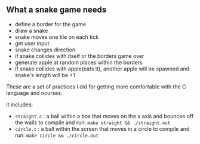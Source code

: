 ## What a snake game needs

- define a border for the game
- draw a snake 
- snake moves one tile on each tick
- get user input
- snake changes direction
- if snake collides with itself or the borders game over
- generate apple at random places within the borders
- if snake collides with apple(eats it), another apple will be spawned and snake's length will be +1

These are a set of practices I did for getting more comfortable with the C language
and ncurses.

it includes:
- `straight.c` : a ball within a box that moves on the x axis and bounces off the walls
    to compile and run: `make straight && ./straight.out`
- `circle.c` : a ball within the screen that moves in a circle
    to compile and run: `make circle && ./circle.out`
